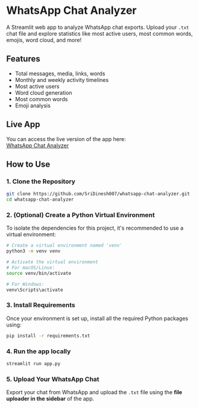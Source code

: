 # WhatsApp Chat Analyzer

A Streamlit web app to analyze WhatsApp chat exports. Upload your `.txt` chat file and explore statistics like most active users, most common words, emojis, word cloud, and more!

## Features

- Total messages, media, links, words
- Monthly and weekly activity timelines
- Most active users 
- Word cloud generation
- Most common words
- Emoji analysis

## Live App
You can access the live version of the app here:  
[WhatsApp Chat Analyzer](https://whatsapp-chat-analyzer-ejzcardvureev42p8ibadu.streamlit.app/)

## How to Use

### 1. Clone the Repository

```bash
git clone https://github.com/SriDinesh007/whatsapp-chat-analyzer.git
cd whatsapp-chat-analyzer
```

### 2. (Optional) Create a Python Virtual Environment

To isolate the dependencies for this project, it's recommended to use a virtual environment:

```bash
# Create a virtual environment named 'venv'
python3 -m venv venv

# Activate the virtual environment
# For macOS/Linux:
source venv/bin/activate

# For Windows:
venv\Scripts\activate
```


### 3. Install Requirements

Once your environment is set up, install all the required Python packages using:

```bash
pip install -r requirements.txt
```

### 4. Run the app locally

```bash
streamlit run app.py    
```

### 5. Upload Your WhatsApp Chat

Export your chat from WhatsApp and upload the `.txt` file using the **file uploader in the sidebar** of the app.
